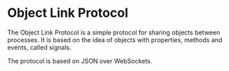 # Object Link Protocol

The Object Link Protocol is a simple protocol for sharing objects between processes. It is based on the idea of objects with properties, methods and events, called signals.

The protocol is based on JSON over WebSockets.
